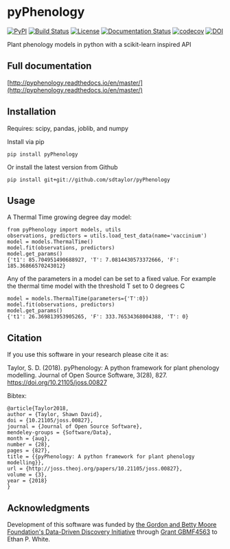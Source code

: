 # pyPhenology  
[![PyPI](https://img.shields.io/pypi/v/pyPhenology.svg?style=plastic)](https://pypi.org/project/pyPhenology/)
[![Build Status](https://travis-ci.org/sdtaylor/pyPhenology.svg?branch=master)](https://travis-ci.org/sdtaylor/pyPhenology) 
[![License](http://img.shields.io/badge/license-MIT-blue.svg)](https://raw.githubusercontent.com/sdtaylor/pyPhenology/master/LICENSE)
[![Documentation Status](https://readthedocs.org/projects/pyphenology/badge/?version=master)](http://pyphenology.readthedocs.io/en/master/?badge=master)
[![codecov](https://codecov.io/gh/sdtaylor/pyPhenology/branch/master/graph/badge.svg)](https://codecov.io/gh/sdtaylor/pyPhenology)
[![DOI](http://joss.theoj.org/papers/10.21105/joss.00827/status.svg)](https://doi.org/10.21105/joss.00827)  

Plant phenology models in python with a scikit-learn inspired API

## Full documentation  

[http://pyphenology.readthedocs.io/en/master/](http://pyphenology.readthedocs.io/en/master/)


## Installation
Requires: scipy, pandas, joblib, and numpy

Install via pip

```
pip install pyPhenology
```

Or install the latest version from Github  

```
pip install git+git://github.com/sdtaylor/pyPhenology
```

## Usage  

A Thermal Time growing degree day model:

```
from pyPhenology import models, utils
observations, predictors = utils.load_test_data(name='vaccinium')
model = models.ThermalTime()
model.fit(observations, predictors)
model.get_params()
{'t1': 85.704951490688927, 'T': 7.0814430573372666, 'F': 185.36866570243012}
```

Any of the parameters in a model can be set to a fixed value. For example the thermal time model with the threshold T set to 0 degrees C

```
model = models.ThermalTime(parameters={'T':0})
model.fit(observations, predictors)
model.get_params()
{'t1': 26.369813953905265, 'F': 333.76534368004388, 'T': 0}
```

## Citation

If you use this software in your research please cite it as:

Taylor, S. D. (2018). pyPhenology: A python framework for plant phenology modelling. Journal of Open Source Software, 3(28), 827. https://doi.org/10.21105/joss.00827

Bibtex:
```
@article{Taylor2018,
author = {Taylor, Shawn David},
doi = {10.21105/joss.00827},
journal = {Journal of Open Source Software},
mendeley-groups = {Software/Data},
month = {aug},
number = {28},
pages = {827},
title = {{pyPhenology: A python framework for plant phenology modelling}},
url = {http://joss.theoj.org/papers/10.21105/joss.00827},
volume = {3},
year = {2018}
}

```

## Acknowledgments

Development of this software was funded by
[the Gordon and Betty Moore Foundation's Data-Driven Discovery Initiative](http://www.moore.org/programs/science/data-driven-discovery) through
[Grant GBMF4563](http://www.moore.org/grants/list/GBMF4563) to Ethan P. White.
